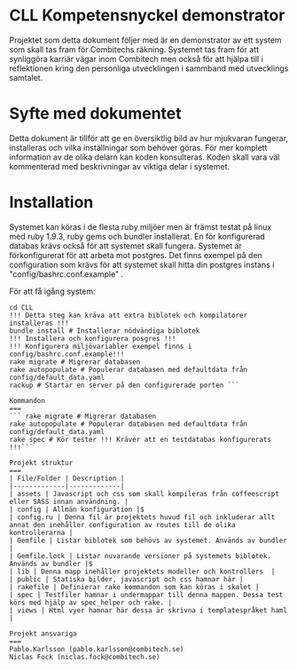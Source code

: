 CLL Kompetensnyckel demonstrator
===
Projektet som detta dokument följer med är en demonstrator av ett system som skall tas fram för Combitechs räkning. Systemet
tas fram för att synliggöra karriär vägar inom Combitech men också för att hjälpa till i reflektionen kring den personliga utvecklingen i sammband
med utvecklings samtalet.

Syfte med dokumentet
===
Detta dokument är tillför att ge en översiktlig bild av hur mjukvaran fungerar, installeras och vilka inställningar som behöver göras. För
mer komplett information av de olika delarn kan koden konsulteras. Koden skall vara väl kommenterad med beskrivningar av viktiga delar i systemet.

Installation
===
Systemet kan köras i de flesta ruby miljöer men är främst testat på linux med ruby 1.9.3, ruby gems och bundler installerat. En
för konfigurerad databas krävs också för att systemet skall fungera. Systemet är förkonfigurerat för att arbeta mot postgres.
Det finns exempel på den configuration som krävs för att systemet skall hitta din postgres instans i "config/bashrc.conf.example" .


För att få igång system:

```git clone https://github.com/PabloK/CLL.git # Gör en kopia av koden
cd CLL
!!! Detta steg kan kräva att extra biblotek och kompilatorer installeras !!!
bundle install # Installerar nödvändiga biblotek
!!! Installera och konfigurera posgres !!!
!!! Konfigurera miljövariabler exempel finns i config/bashrc.conf.example!!! 
rake migrate # Migrerar databasen
rake autopopulate # Populerar databasen med defaultdata från config/default_data.yaml
rackup # Startar en server på den configurerade porten ```

Kommandon
===
``` rake migrate # Migrerar databasen
rake autopopulate # Populerar databasen med defaultdata från config/default_data.yaml
rake spec # Kör tester !!! Kräver att en testdatabas konfigurerats !!!```

Projekt struktur
===
| File/Folder | Description |
|-------------|-------------|
| assets | Javascript och css som skall kompileras från coffeescript eller SASS innan användning. |
| config | Allmän konfiguration |$
| config.ru | Denna fil är projektets huvud fil och inkluderar allt annat den inehåller configuration av routes till de olika kontrollerarna |
| Gemfile | Listar biblotek som behövs av systemet. Används av bundler |
| Gemfile.lock | Listar nuvarande versioner på systemets biblotek. Används av bundler |$
| lib | Denna mapp inehåller projektets modeller och kontrollers  |
| public | Statiska bilder, javascript och css hamnar här |
| rakefile | Definierar rake kommandon som kan köras i skalet |
| spec | Testfiler hamnar i undermappar till denna mappen. Dessa test körs med hjälp av spec_helper och rake. |
| views | Html vyer hamnar här dessa är skrivna i templatespråket haml |

Projekt ansvariga
===
Pablo.Karlsson (pablo.karlsson@combitech.se)
Niclas Fock (niclas.fock@combitech.se)

